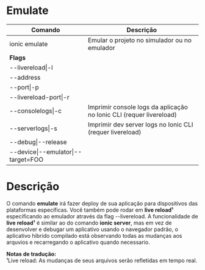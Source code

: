 # Emulate #

| Comando  |  Descrição  |
|----------|-------------|
| ionic emulate | Emular o projeto no simulador ou no emulador |
| **Flags** | |              
| --livereload&#124;-l | |
| --address | |
| --port&#124;-p  | |
| --livereload-port&#124;-r | |
| --consolelogs&#124;-c | Imprimir console logs da aplicação no Ionic CLI (requer livereload) |
| --serverlogs&#124;-s | Imprimir dev server logs no Ionic CLI (requer livereload) |  
| --debug&#124;--release | | 
| --device&#124;--emulator&#124;--target=FOO  | | |


# Descrição #

O comando **emulate** irá fazer deploy de sua aplicação para dispositivos das plataformas específicas. Você também pode rodar em **live reload¹** especificando ao emulador através da flag --livereload. A funcionalidade de **live reload¹** é similar ao do comando **ionic server**, mas em vez de desenvolver e debugar um aplicativo usando o navegador padrão, o aplicativo hibrido compilado está observando todas as mudanças aos arquvios e recarregando o aplicativo quando necessario.


**Notas de tradução:**  
¹Live reload: As mudanças de seus arquivos serão refletidas em tempo real.
